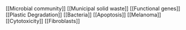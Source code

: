 [[Microbial community]]
[[Municipal solid waste]]
[[Functional genes]]
[[Plastic Degradation]]
[[Bacteria]]
[[Apoptosis]]
[[Melanoma]]
[[Cytotoxicity]]
[[Fibroblasts]]
